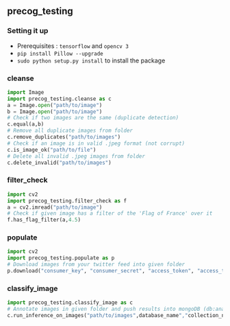 ## precog_testing

### Setting it up

- Prerequisites : `tensorflow` and `opencv 3` 
- `pip install Pillow --upgrade`
- `sudo python setup.py install` to install the package


### cleanse
```python
import Image
import precog_testing.cleanse as c
a = Image.open("path/to/image")
b = Image.open("path/to/image")
# Check if two images are the same (duplicate detection)
c.equal(a,b)
# Remove all duplicate images from folder
c.remove_duplicates("path/to/images")
# Check if an image is in valid .jpeg format (not corrupt)
c.is_image_ok("path/to/file")
# Delete all invalid .jpeg images from folder
c.delete_invalid("path/to/images")
```

### filter_check
```python
import cv2
import precog_testing.filter_check as f
a = cv2.imread("path/to/image")
# Check if given image has a filter of the 'Flag of France' over it
f.has_flag_filter(a,4.5)
```

### populate
```python
import cv2
import precog_testing.populate as p
# Download images from your twitter feed into given folder
p.download("consumer_key", "consumer_secret", "access_token", "access_token_secret", "path/to/folder")
```

### classify_image
```python
import precog_testing.classify_image as c
# Annotate images in given folder and push results into mongoDB (db:analysis, table:tags)
c.run_inference_on_images("path/to/images",database_name","collection_name")
```
